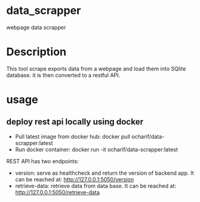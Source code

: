 # data_scrapper
webpage data scrapper

# Description
This tool scrape exports data from a webpage and load them into SQlite database.
it is then converted to a restful API.

# usage
## deploy rest api locally using docker
- Pull latest image from docker hub: docker pull ocharif/data-scrapper:latest
- Run docker container: docker run -it ocharif/data-scrapper:latest

REST API has two endpoints:
- version: serve as healthcheck and return the version of backend app. It can be reached at: http://127.0.0.1:5050/version
- retrieve-data: retrieve data from data base. It can be reached at: http://127.0.0.1:5050/retrieve-data